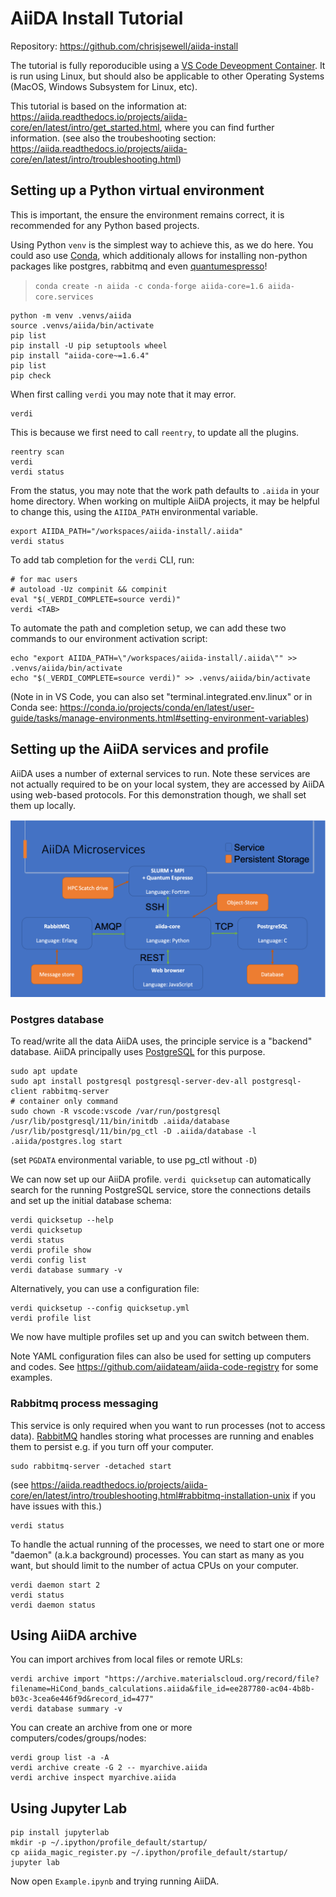 # AiiDA Install Tutorial

Repository: https://github.com/chrisjsewell/aiida-install

The tutorial is fully reporoducible using a [VS Code Deveopment Container](https://code.visualstudio.com/docs/remote/containers).
It is run using Linux, but should also be applicable to other Operating Systems (MacOS, Windows Subsystem for Linux, etc).

This tutorial is based on the information at: <https://aiida.readthedocs.io/projects/aiida-core/en/latest/intro/get_started.html>, where you can find further information.
(see also the troubeshooting section: <https://aiida.readthedocs.io/projects/aiida-core/en/latest/intro/troubleshooting.html>)

## Setting up a Python virtual environment

This is important, the ensure the environment remains correct, it is recommended for any Python based projects.

Using Python `venv` is the simplest way to achieve this, as we do here.
You could aso use [Conda](https://docs.conda.io), which additionaly allows for installing non-python packages like postgres, rabbitmq and even [quantumespresso](https://anaconda.org/conda-forge/qe)!

> `conda create -n aiida -c conda-forge aiida-core=1.6 aiida-core.services`

```
python -m venv .venvs/aiida
source .venvs/aiida/bin/activate
pip list
pip install -U pip setuptools wheel
pip install "aiida-core~=1.6.4"
pip list
pip check
```

When first calling `verdi` you may note that it may error.

```
verdi
```

This is because we first need to call `reentry`, to update all the plugins.

```
reentry scan
verdi
verdi status
```

From the status, you may note that the work path defaults to `.aiida` in your home directory.
When working on multiple AiiDA projects, it may be helpful to change this, using the `AIIDA_PATH` environmental variable.

```
export AIIDA_PATH="/workspaces/aiida-install/.aiida"
verdi status
```

To add tab completion for the `verdi` CLI, run:

```
# for mac users
# autoload -Uz compinit && compinit
eval "$(_VERDI_COMPLETE=source verdi)"
verdi <TAB>
```

To automate the path and completion setup, we can add these two commands to our environment activation script:

```
echo "export AIIDA_PATH=\"/workspaces/aiida-install/.aiida\"" >> .venvs/aiida/bin/activate
echo "$(_VERDI_COMPLETE=source verdi)" >> .venvs/aiida/bin/activate
```

(Note in in VS Code, you can also set "terminal.integrated.env.linux" or in Conda see: <https://conda.io/projects/conda/en/latest/user-guide/tasks/manage-environments.html#setting-environment-variables>)

## Setting up the AiiDA services and profile

AiiDA uses a number of external services to run.
Note these services are not actually required to be on your local system, they are accessed by AiiDA using web-based protocols.
For this demonstration though, we shall set them up locally.

![aiida microservices](./aiida-microservices.png)

### Postgres database

To read/write all the data AiiDA uses, the principle service is a "backend" database. AiiDA principally uses [PostgreSQL](https://www.postgresql.org/) for this purpose.

```
sudo apt update
sudo apt install postgresql postgresql-server-dev-all postgresql-client rabbitmq-server
# container only command
sudo chown -R vscode:vscode /var/run/postgresql
/usr/lib/postgresql/11/bin/initdb .aiida/database
/usr/lib/postgresql/11/bin/pg_ctl -D .aiida/database -l .aiida/postgres.log start
```

(set `PGDATA` environmental variable, to use pg_ctl without `-D`)

We can now set up our AiiDA profile.
`verdi quicksetup` can automatically search for the running PostgreSQL service, store the connections details and set up the initial database schema:

```
verdi quicksetup --help
verdi quicksetup
verdi status
verdi profile show
verdi config list
verdi database summary -v
```

Alternatively, you can use a configuration file:

```
verdi quicksetup --config quicksetup.yml
verdi profile list
```

We now have multiple profiles set up and you can switch between them.

Note YAML configuration files can also be used for setting up computers and codes. See <https://github.com/aiidateam/aiida-code-registry> for some examples.

### Rabbitmq process messaging

This service is only required when you want to run processes (not to access data). [RabbitMQ](https://www.rabbitmq.com/) handles storing what processes are running and enables them to persist e.g. if you turn off your computer.

```
sudo rabbitmq-server -detached start
```

(see <https://aiida.readthedocs.io/projects/aiida-core/en/latest/intro/troubleshooting.html#rabbitmq-installation-unix> if you have issues with this.)

```
verdi status
```

To handle the actual running of the processes, we need to start one or more "daemon" (a.k.a background) processes.
You can start as many as you want, but should limit to the number of actua CPUs on your computer.

```
verdi daemon start 2
verdi status
verdi daemon status
```

## Using AiiDA archive

You can import archives from local files or remote URLs:

```
verdi archive import "https://archive.materialscloud.org/record/file?filename=HiCond_bands_calculations.aiida&file_id=ee287780-ac04-4b8b-b03c-3cea6e446f9d&record_id=477"
verdi database summary -v
```

You can create an archive from one or more computers/codes/groups/nodes:

```
verdi group list -a -A
verdi archive create -G 2 -- myarchive.aiida
verdi archive inspect myarchive.aiida
```

## Using Jupyter Lab

```
pip install jupyterlab
mkdir -p ~/.ipython/profile_default/startup/
cp aiida_magic_register.py ~/.ipython/profile_default/startup/
jupyter lab
```

Now open `Example.ipynb` and trying running AiiDA.
